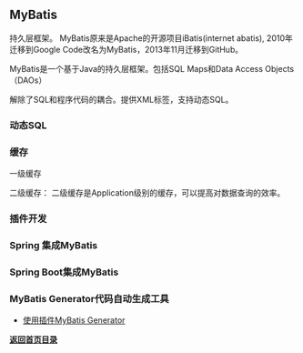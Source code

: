 ## MyBatis

持久层框架。	MyBatis原来是Apache的开源项目iBatis(internet abatis), 2010年迁移到Google Code改名为MyBatis，2013年11月迁移到GitHub。
	
MyBatis是一个基于Java的持久层框架。包括SQL Maps和Data Access Objects（DAOs）
	
解除了SQL和程序代码的耦合。提供XML标签，支持动态SQL。

### 动态SQL

### 缓存

一级缓存

二级缓存： 二级缓存是Application级别的缓存，可以提高对数据查询的效率。

### 插件开发

### Spring 集成MyBatis

### Spring Boot集成MyBatis

### MyBatis Generator代码自动生成工具

- [使用插件MyBatis Generator](Mybatis-Generator.md)

[**返回首页目录**](../README.md)